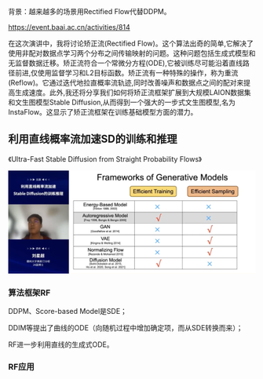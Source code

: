 背景：越来越多的场景用Rectified Flow代替DDPM。

https://event.baai.ac.cn/activities/814

在这次演讲中，我将讨论矫正流(Rectified Flow)。这个算法出奇的简单,它解决了使用非配对数据点学习两个分布之间传输映射的问题。这种问题包括生成式模型和无监督数据迁移。矫正流符合一个常微分方程(ODE),它被训练尽可能沿着直线路径前进,仅使用监督学习和L2目标函数。矫正流有一种特殊的操作，称为重流(Reflow)。它通过迭代地拉直概率流轨迹,同时改善噪声和数据点之间的配对来提高生成速度。此外,我还将分享我们如何将矫正流框架扩展到大规模LAION数据集和文生图模型Stable Diffusion,从而得到一个强大的一步式文生图模型,名为InstaFlow。这显示了矫正流框架在训练基础模型方面的潜力。



## 利用直线概率流加速SD的训练和推理

《Ultra-Fast Stable Diffusion from Straight Probability Flows》

<img src="../../../images/typora-images/image-20250212164506003.png" alt="image-20250212164506003" style="zoom:50%;" />

### 算法框架RF

DDPM、Score-based Model是SDE；

DDIM等提出了曲线的ODE（向随机过程中增加确定项，而从SDE转换而来）；

RF进一步利用直线的生成式ODE。



### RF应用